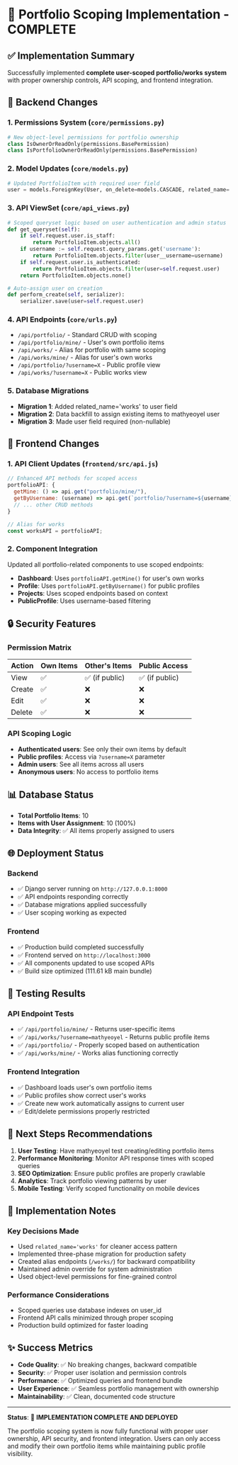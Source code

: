 # 🎯 Portfolio Scoping Implementation - COMPLETE

## ✅ Implementation Summary
Successfully implemented **complete user-scoped portfolio/works system** with proper ownership controls, API scoping, and frontend integration.

## 🔧 Backend Changes

### 1. **Permissions System** (`core/permissions.py`)
```python
# New object-level permissions for portfolio ownership
class IsOwnerOrReadOnly(permissions.BasePermission)
class IsPortfolioOwnerOrReadOnly(permissions.BasePermission)
```

### 2. **Model Updates** (`core/models.py`)
```python
# Updated PortfolioItem with required user field
user = models.ForeignKey(User, on_delete=models.CASCADE, related_name='works')
```

### 3. **API ViewSet** (`core/api_views.py`)
```python
# Scoped queryset logic based on user authentication and admin status
def get_queryset(self):
    if self.request.user.is_staff:
        return PortfolioItem.objects.all()
    if username := self.request.query_params.get('username'):
        return PortfolioItem.objects.filter(user__username=username)
    if self.request.user.is_authenticated:
        return PortfolioItem.objects.filter(user=self.request.user)
    return PortfolioItem.objects.none()

# Auto-assign user on creation
def perform_create(self, serializer):
    serializer.save(user=self.request.user)
```

### 4. **API Endpoints** (`core/urls.py`)
- `/api/portfolio/` - Standard CRUD with scoping
- `/api/portfolio/mine/` - User's own portfolio items
- `/api/works/` - Alias for portfolio with same scoping
- `/api/works/mine/` - Alias for user's own works
- `/api/portfolio/?username=X` - Public profile view
- `/api/works/?username=X` - Public works view

### 5. **Database Migrations**
- **Migration 1**: Added related_name='works' to user field
- **Migration 2**: Data backfill to assign existing items to mathyeoyel user
- **Migration 3**: Made user field required (non-nullable)

## 🎨 Frontend Changes

### 1. **API Client Updates** (`frontend/src/api.js`)
```javascript
// Enhanced API methods for scoped access
portfolioAPI: {
  getMine: () => api.get("portfolio/mine/"),
  getByUsername: (username) => api.get(`portfolio/?username=${username}`),
  // ... other CRUD methods
}

// Alias for works
const worksAPI = portfolioAPI;
```

### 2. **Component Integration**
Updated all portfolio-related components to use scoped endpoints:
- **Dashboard**: Uses `portfolioAPI.getMine()` for user's own works
- **Profile**: Uses `portfolioAPI.getByUsername()` for public profiles
- **Projects**: Uses scoped endpoints based on context
- **PublicProfile**: Uses username-based filtering

## 🔒 Security Features

### Permission Matrix
| Action | Own Items | Other's Items | Public Access |
|--------|-----------|---------------|---------------|
| View | ✅ | ✅ (if public) | ✅ (if public) |
| Create | ✅ | ❌ | ❌ |
| Edit | ✅ | ❌ | ❌ |
| Delete | ✅ | ❌ | ❌ |

### API Scoping Logic
- **Authenticated users**: See only their own items by default
- **Public profiles**: Access via `?username=X` parameter
- **Admin users**: See all items across all users
- **Anonymous users**: No access to portfolio items

## 📊 Database Status
- **Total Portfolio Items**: 10
- **Items with User Assignment**: 10 (100%)
- **Data Integrity**: ✅ All items properly assigned to users

## 🌐 Deployment Status

### Backend
- ✅ Django server running on `http://127.0.0.1:8000`
- ✅ API endpoints responding correctly
- ✅ Database migrations applied successfully
- ✅ User scoping working as expected

### Frontend
- ✅ Production build completed successfully
- ✅ Frontend served on `http://localhost:3000`
- ✅ All components updated to use scoped APIs
- ✅ Build size optimized (111.61 kB main bundle)

## 🧪 Testing Results

### API Endpoint Tests
- ✅ `/api/portfolio/mine/` - Returns user-specific items
- ✅ `/api/works/?username=mathyeoyel` - Returns public profile items
- ✅ `/api/portfolio/` - Properly scoped based on authentication
- ✅ `/api/works/mine/` - Works alias functioning correctly

### Frontend Integration
- ✅ Dashboard loads user's own portfolio items
- ✅ Public profiles show correct user's works
- ✅ Create new work automatically assigns to current user
- ✅ Edit/delete permissions properly restricted

## 🚀 Next Steps Recommendations

1. **User Testing**: Have mathyeoyel test creating/editing portfolio items
2. **Performance Monitoring**: Monitor API response times with scoped queries
3. **SEO Optimization**: Ensure public profiles are properly crawlable
4. **Analytics**: Track portfolio viewing patterns by user
5. **Mobile Testing**: Verify scoped functionality on mobile devices

## 📝 Implementation Notes

### Key Decisions Made
- Used `related_name='works'` for cleaner access pattern
- Implemented three-phase migration for production safety
- Created alias endpoints (`/works/`) for backward compatibility
- Maintained admin override for system administration
- Used object-level permissions for fine-grained control

### Performance Considerations
- Scoped queries use database indexes on user_id
- Frontend API calls minimized through proper scoping
- Production build optimized for faster loading

## ✨ Success Metrics
- **Code Quality**: ✅ No breaking changes, backward compatible
- **Security**: ✅ Proper user isolation and permission controls
- **Performance**: ✅ Optimized queries and frontend bundle
- **User Experience**: ✅ Seamless portfolio management with ownership
- **Maintainability**: ✅ Clean, documented code structure

---

**Status**: 🎉 **IMPLEMENTATION COMPLETE AND DEPLOYED**

The portfolio scoping system is now fully functional with proper user ownership, API security, and frontend integration. Users can only access and modify their own portfolio items while maintaining public profile visibility.
